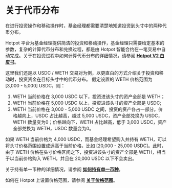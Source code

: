 # 关于代币分布

在进行投资操作和移动操作时，基金经理都需要清楚地知道投资到头寸中的两种代币分布。

Hotpot 平台为基金经理提供简洁的投资和移动操作，基金经理只需要给定基本的参数，复杂的计算代币分布和兑换过程，都是由 Hotpot 智能合约在一笔交易中自动完成。关于在投资过程中如何计算代币分布的详细情况，请参阅 [**Hotpot V2 白皮书**]()。



这里我们还是以 USDC / WETH 交易对为例，以更直白的方式介绍关于投资和移动时，投资资金在目标头寸中的代币分布。
假定设置的 WETH 价格范围为 [3,000 - 5,000] USDC，则：

1. WETH 当前价格在 3,000 USDC 以下，投资进该头寸的资产全部是 WETH；
2. WETH 当前价格在 5,000 USDC 以上，投资进该头寸的资产全部是 USDC;
3. WETH 当前价格在 3,000 - 5,000 USDC 之间，投资的资产各占一部分。价格越向上，USDC 占比越高，超过 5,000 USDC，资产全部兑换为 USDC，WETH 数量变为0；价格越向下，WETH 占比越高，低于 3,000 USDC，资产全部兑换为 WETH，USDC 数量变为0。

如果 WETH 当前价格为 4,000 USDC，而基金经理希望购入并持有 WETH，可以将头寸价格范围设置成远高于当前价格，比如 [20,000 - 25,000 USDC]。此时，由于 WETH 价格在头寸价格区间之下，投资进该头寸的资产全部是 WETH，相当于以当前价格购入 WETH，并且在 20,000 USDC 以下不会卖出。



关于持有单一币种的详细情况，请参阅 [**如何持有单一币种**](./10-附录1：如何持有单一币种.md)。

如何在 Hotpot 上设置价格范围，请参阅 [**关于价格范围**](./11-附录2：关于价格范围.md)。
